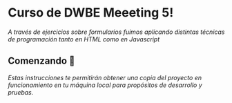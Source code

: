 # Curso de DWBE Meeeting 5!

 _A través de ejercicios sobre formularios fuimos aplicando distintas técnicas de programación tanto en HTML como en Javascript_

## Comenzando 🚀

_Estas instrucciones te permitirán obtener una copia del proyecto en funcionamiento en tu máquina local para propósitos de desarrollo y pruebas._


